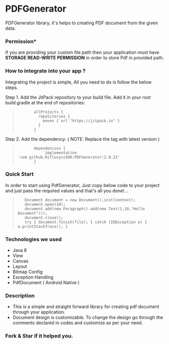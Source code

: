 PDFGenerator
===============

PDFGenerator library, it's helps to creating PDF document from the given data.

### Permission*

If you are providing your custom file path then your application must have 
**STORAGE READ-WRITE PERMISSION** in order to store Pdf in provided path.

### How to integrate into your app ?

Integrating the project is simple, All you need to do is follow the below steps.

Step 1. Add the JitPack repository to your build file. Add it in your root build.gradle at the end
of repositories:

>            allProjects {
>              repositories {
>                maven { url "https://jitpack.io" }
>              }
>            }

Step 2. Add the dependency: ( NOTE: Replace the tag with latest version )

>            dependencies {
>                'implementation 'com.github.RifluxyssSDK:PDFGenerator:2.0.13'
>            } 

### Quick Start

In order to start using PdfGenerator, Just copy below code to your project and just pass the
required values and that's all you done!...
        
>        Document document = new Document().init(context);
>        document.open(10);
>        document.add(new Paragraph().add(new Text(1,10,"Hello Document")));
>        document.close();
>        try { document.finish(file); } catch (IOException e) { e.printStackTrace(); }

### Technologies we used

* Java 8
* View
* Canvas
* Layout
* Bitmap Config
* Exception Handling 
* PdfDocument ( Android Native )

### Description 

* This is a simple and straight forward library for creating pdf document through your application.
* Document design is customizable. To change the design go through the comments declared in codes and customize as per your need.

### Fork & Star if it helped you.

